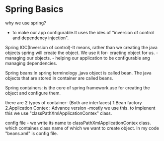 # Spring Basics
why we use spring?
- to make our app configurable.It uses the  ides of "inversion of control and dependency injection".

Spring IOC(Inversion of control)-It means, rather than we creating the java objects spring will create the object.
		We use it for- craeting object for us.
			     - managing our objects.
			     - helping our application to be configurable ang managing dependencies.

Spring beans:In spring terminology ,java object is called bean. The java objects that are stored in container are 
	called beans.

Spring containers: is the core of spring framework.use for creating the object and configure them.

there are 2 types of container-
(Both are interfaces)
1.Bean factory
2.Application Contex  : Advance version -mostly we use this. to implenent this we use 
"classPathXmlApplicationContex" class.


config file - we write its name to classPathXmlApplicationContex class. which containes class name of which 
	we want to create object.
      In my code "beans.xml" is config file.


